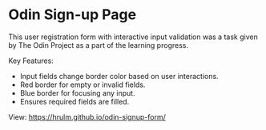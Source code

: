 # Odin Sign-up Page

This user registration form with interactive input validation was a task given by The Odin Project as a part of the learning progress.

Key Features:
- Input fields change border color based on user interactions.
- Red border for empty or invalid fields.
- Blue border for focusing any input.
- Ensures required fields are filled.

View: https://hrulm.github.io/odin-signup-form/